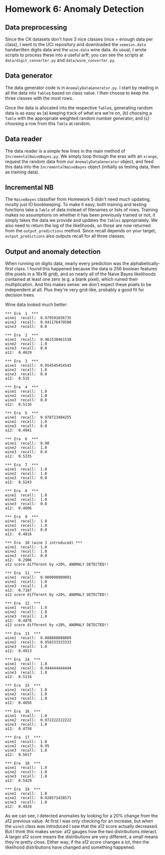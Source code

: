 # Homework 6: Anomaly Detection

## Data preprocessing

Since the CK datasets don't have 3 nice classes (nice = enough data per class), I went to the UCI repository and downloaded the `semeion.data` handwritten digits data and the `wine.data` wine data. As usual, I wrote scripts to process these into a useful arff; you can see the scripts at ``data/digit_converter.py`` and ``data/wine_converter.py``.

## Data generator

The data generator code is in ``AnomalyDataGenerator.py``. I start by reading in all the data into ``Table``s based on class value. I then choose to keep the three classes with the most rows.

Once the data is allocated into the respective ``Table``s, generating random data is as easy as (a) keeping track of what era we're on, (b) choosing a ``Table`` with the appropriate weighted random number generator, and (c) choosing a row from this ``Table`` at random.

## Data reader

The data reader is a simple few lines in the main method of ``IncrementalNaiveBayes.py``. We simply loop through the eras with an ``xrange``, request the random data from our ``AnomalyDataGenerator`` object, and feed this data into the ``IncrementalNaiveBayes`` object (initially as testing data, then as training data).

## Incremental NB

The ``NaiveBayes`` classifier from Homework 5 didn't need much updating, mostly just IO bookkeeping. To make it easy, both training and testing functions take a ``Table`` of data instead of filenames or lists of rows. Training makes no assumptions on whether it has been previously trained or not, it simply takes the data we provide and updates the ``Tables`` appropriately. We also need to return the log of the likelihoods, so those are now returned from the ``output_predictions`` method. Since recall depends on your target, ``output_predictions`` also outputs recall for all three classes.


## Output and anomaly detection

When running on digits data, nearly every prediction was the alphabetically-first class. I found this happened because the data is 256 boolean features (the pixels in a 16x16 grid), and so nearly all of the Naive Bayes likelihoods contained at least one zero (e.g. a blank pixel), which ruined their multiplication. And this makes sense: we don't expect these pixels to be independent at all. Plus they're very grid-like, probably a good fit for decision trees.

Wine data looked much better:

```
*** Era  1  ***
wine1  recall:  0.979591836735
wine2  recall:  0.941176470588
wine3  recall:  0.0

*** Era  2  ***
wine1  recall:  0.961538461538
wine2  recall:  1.0
wine3  recall:  0.0
a12:  0.4629

*** Era  3  ***
wine1  recall:  0.954545454545
wine2  recall:  1.0
wine3  recall:  0.0
a12:  0.515

*** Era  4  ***
wine1  recall:  1.0
wine2  recall:  1.0
wine3  recall:  0.0
a12:  0.5116

*** Era  5  ***
wine1  recall:  0.978723404255
wine2  recall:  1.0
wine3  recall:  0.0
a12:  0.4941

*** Era  6  ***
wine1  recall:  0.98
wine2  recall:  1.0
wine3  recall:  0.0
a12:  0.5335

*** Era  7  ***
wine1  recall:  1.0
wine2  recall:  1.0
wine3  recall:  0.0
a12:  0.5243

*** Era  8  ***
wine1  recall:  1.0
wine2  recall:  1.0
wine3  recall:  0.0
a12:  0.4606

*** Era  9  ***
wine1  recall:  1.0
wine2  recall:  1.0
wine3  recall:  0.0
a12:  0.4816

*** Era  10 (wine 3 introduced) ***
wine1  recall:  1.0
wine2  recall:  1.0
wine3  recall:  0.0
a12:  0.2986
a12 score different by >20%, ANOMALY DETECTED!!

*** Era  11  ***
wine1  recall:  0.909090909091
wine2  recall:  1.0
wine3  recall:  1.0
a12:  0.7187
a12 score different by >20%, ANOMALY DETECTED!!

*** Era  12  ***
wine1  recall:  1.0
wine2  recall:  1.0
wine3  recall:  1.0
a12:  0.4876
a12 score different by >20%, ANOMALY DETECTED!!

*** Era  13  ***
wine1  recall:  0.888888888889
wine2  recall:  0.958333333333
wine3  recall:  1.0
a12:  0.4913

*** Era  14  ***
wine1  recall:  1.0
wine2  recall:  0.944444444444
wine3  recall:  1.0
a12:  0.5134

*** Era  15  ***
wine1  recall:  1.0
wine2  recall:  1.0
wine3  recall:  1.0
a12:  0.4856

*** Era  16  ***
wine1  recall:  1.0
wine2  recall:  0.972222222222
wine3  recall:  1.0
a12:  0.4758

*** Era  17  ***
wine1  recall:  1.0
wine2  recall:  0.95
wine3  recall:  1.0
a12:  0.5617

*** Era  18  ***
wine1  recall:  1.0
wine2  recall:  1.0
wine3  recall:  1.0
a12:  0.5429

*** Era  19  ***
wine1  recall:  1.0
wine2  recall:  0.928571428571
wine3  recall:  1.0
a12:  0.4828

```

As we can see, I detected anomalies by looking for a 20% change from the a12 previous value. At first I was only checking for an increase, but when the ``wine3`` class was introduced I saw that the a12 score actually decreased. But I think this makes sense: a12 gauges how the two distributions interact. A larger a12 score means the distributions are very different, a small means they're pretty close. Either way, if the a12 score changes a lot, then the likelihood distributions have changed and something happened. 
